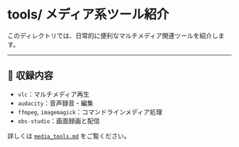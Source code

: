 # tools/ メディア系ツール紹介

このディレクトリでは、日常的に便利なマルチメディア関連ツールを紹介します。

---

## 🔧 収録内容

- `vlc`：マルチメディア再生
- `audacity`：音声録音・編集
- `ffmpeg`, `imagemagick`：コマンドラインメディア処理
- `obs-studio`：画面録画と配信

詳しくは [`media_tools.md`](./media_tools.md) をご覧ください。
